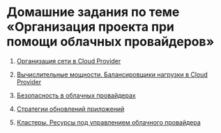 # Домашние задания по теме «Организация проекта при помощи облачных провайдеров»

1. [Организация сети в Cloud Provider](15.1/15.1.md)

2. [Вычислительные мощности. Балансировщики нагрузки в Cloud Provider]()

3. [Безопасность в облачных провайдерах]()

4. [Стратегии обновлений приложений]()

5. [Кластеры. Ресурсы под управлением облачного провайдера]()
